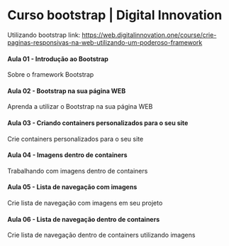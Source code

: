 # Curso bootstrap | Digital Innovation
Utilizando bootstrap
link: https://web.digitalinnovation.one/course/crie-paginas-responsivas-na-web-utilizando-um-poderoso-framework

#### Aula 01 - Introdução ao Bootstrap
Sobre o framework Bootstrap

#### Aula 02 - Bootstrap na sua página WEB
Aprenda a utilizar o Bootstrap na sua página WEB

#### Aula 03 - Criando containers personalizados para o seu site
Crie containers personalizados para o seu site

#### Aula 04 - Imagens dentro de containers
Trabalhando com imagens dentro de containers

#### Aula 05 - Lista de navegação com imagens
Crie lista de navegação com imagens em seu projeto

#### Aula 06 - Lista de navegação dentro de containers
Crie lista de navegação dentro de containers utilizando imagens

